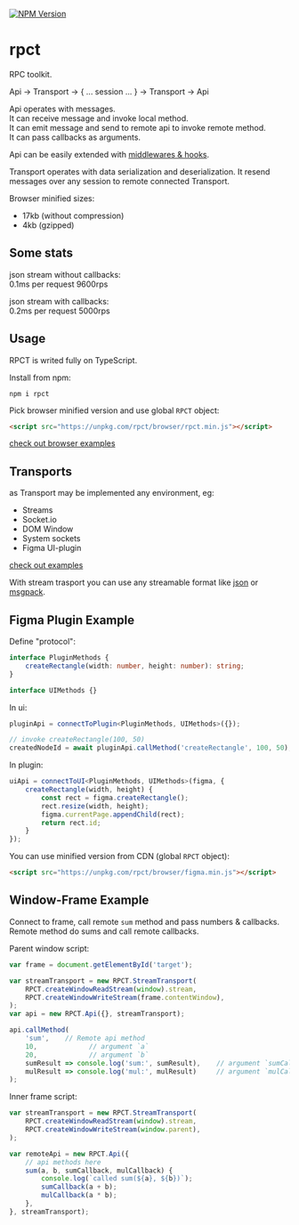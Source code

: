 [![NPM Version](https://badge.fury.io/js/rpct.svg?style=flat)](https://www.npmjs.com/package/rpct)

# rpct

RPC toolkit.

Api<Methods> -> Transport -> { ... session ... } -> Transport -> Api<Methods>

Api operates with messages.  
It can receive message and invoke local method.  
It can emit message and send to remote api to invoke remote method.  
It can pass callbacks as arguments.  

Api can be easily extended with [middlewares & hooks]('./src/middlewares).

Transport operates with data serialization and deserialization. It resend messages over any session to remote connected Transport.

Browser minified sizes:  
* 17kb (without compression)
* 4kb (gzipped)

## Some stats

json stream without callbacks:  
0.1ms per request
9600rps

json stream with callbacks:  
0.2ms per request
5000rps

## Usage

RPCT is writed fully on TypeScript.

Install from npm:
```
npm i rpct
```

Pick browser minified version and use global `RPCT` object:
```html
<script src="https://unpkg.com/rpct/browser/rpct.min.js"></script>
```

[check out browser examples](./browser)

## Transports

as Transport may be implemented any environment, eg:

* Streams
* Socket.io
* DOM Window
* System sockets
* Figma UI-plugin

[check out examples](./src/examples)

With stream trasport you can use any streamable format like [json](./src/examples/pipe-socket-json.ts) or [msgpack](./src/examples/pong-pipe-socket-msgpack.ts).

## Figma Plugin Example

Define "protocol":
```ts
interface PluginMethods {
    createRectangle(width: number, height: number): string;
}

interface UIMethods {}
```

In ui:
```ts
pluginApi = connectToPlugin<PluginMethods, UIMethods>({});

// invoke createRectangle(100, 50)
createdNodeId = await pluginApi.callMethod('createRectangle', 100, 50);
```

In plugin:
```ts
uiApi = connectToUI<PluginMethods, UIMethods>(figma, {
    createRectangle(width, height) {
        const rect = figma.createRectangle();
        rect.resize(width, height);
        figma.currentPage.appendChild(rect);
        return rect.id;
    }
});
```

You can use minified version from CDN (global `RPCT` object):
```html
<script src="https://unpkg.com/rpct/browser/figma.min.js"></script>
```

## Window-Frame Example

Connect to frame, call remote `sum` method and pass numbers & callbacks.  
Remote method do sums and call remote callbacks.

Parent window script:
```js
var frame = document.getElementById('target');

var streamTransport = new RPCT.StreamTransport(
    RPCT.createWindowReadStream(window).stream,
    RPCT.createWindowWriteStream(frame.contentWindow),
);
var api = new RPCT.Api({}, streamTransport);

api.callMethod(
    'sum',    // Remote api method
    10,             // argument `a`
    20,             // argument `b`
    sumResult => console.log('sum:', sumResult),    // argument `sumCallback`
    mulResult => console.log('mul:', mulResult)     // argument `mulCallback`
);
```

Inner frame script:
```js
var streamTransport = new RPCT.StreamTransport(
    RPCT.createWindowReadStream(window).stream,
    RPCT.createWindowWriteStream(window.parent),
);

var remoteApi = new RPCT.Api({
    // api methods here
    sum(a, b, sumCallback, mulCallback) {
        console.log(`called sum(${a}, ${b})`);
        sumCallback(a + b);
        mulCallback(a * b);
    },
}, streamTransport);
```
